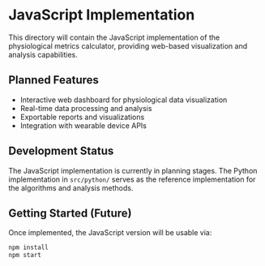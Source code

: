 # JavaScript Implementation

This directory will contain the JavaScript implementation of the physiological metrics calculator, providing web-based visualization and analysis capabilities.

## Planned Features

- Interactive web dashboard for physiological data visualization
- Real-time data processing and analysis
- Exportable reports and visualizations
- Integration with wearable device APIs

## Development Status

The JavaScript implementation is currently in planning stages. The Python implementation in `src/python/` serves as the reference implementation for the algorithms and analysis methods.

## Getting Started (Future)

Once implemented, the JavaScript version will be usable via:

```bash
npm install
npm start
```
